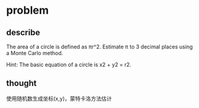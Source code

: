 # problem

## describe

The area of a circle is defined as πr^2. Estimate π to 3 decimal places using a Monte Carlo method.

Hint: The basic equation of a circle is x2 + y2 = r2.

## thought

使用随机数生成坐标(x,y)，蒙特卡洛方法估计